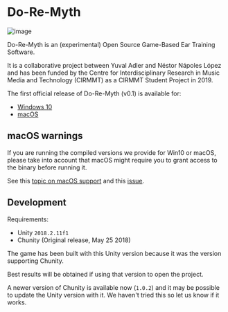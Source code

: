 # Do-Re-Myth

![image](https://user-images.githubusercontent.com/47051205/114589983-337eca80-9c56-11eb-803f-b069769094c5.png)

Do-Re-Myth is an (experimental) Open Source Game-Based Ear Training Software.

It is a collaborative project between Yuval Adler and Néstor Nápoles López and has been funded by the Centre for Interdisciplinary Research in Music Media and Technology (CIRMMT) as a CIRMMT Student Project in 2019.

The first official release of Do-Re-Myth (v0.1) is available for:

- [Windows 10](https://github.com/musicianship-game/ear-training/releases/download/v0.2/DoReMyth_v0.2_Win10.zip)
- [macOS](https://github.com/musicianship-game/ear-training/releases/download/v0.2/DoReMyth_v0.2_macOS.zip)


## macOS warnings

If you are running the compiled versions we provide for Win10 or macOS, please take into account that macOS might require you to grant access to the binary before running it.

See this [topic on macOS support](https://support.apple.com/en-ca/guide/mac-help/mh40616/mac) and this [issue](https://github.com/musicianship-game/ear-training/issues/10).

## Development

Requirements:

- Unity `2018.2.11f1`
- Chunity (Original release, May 25 2018)

The game has been built with this Unity version because it was the version supporting Chunity.

Best results will be obtained if using that version to open the project.

A newer version of Chunity is available now (`1.0.2`) and it may be possible to update the Unity version with it. We haven't tried this so let us know if it works.
